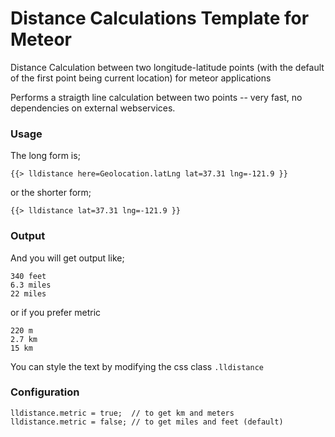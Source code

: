 Distance Calculations Template for Meteor
===

Distance Calculation between two longitude-latitude points (with the default of the first point being current location) for meteor applications

Performs a straigth line calculation between two points -- very fast, no dependencies on external webservices.


### Usage

The long form is;

    {{> lldistance here=Geolocation.latLng lat=37.31 lng=-121.9 }}

or the shorter form;

    {{> lldistance lat=37.31 lng=-121.9 }}


### Output

And you will get output like;

    340 feet
    6.3 miles
    22 miles

or if you prefer metric

    220 m
    2.7 km
    15 km


You can style the text by modifying the css class `.lldistance`

### Configuration

	lldistance.metric = true;  // to get km and meters
	lldistance.metric = false; // to get miles and feet (default)
